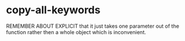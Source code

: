 # copy-all-keywords
REMEMBER ABOUT EXPLICIT that it just takes one parameter out of the function rather then a whole object which is inconvenient.
